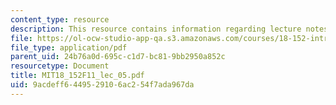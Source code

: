 ```yaml
---
content_type: resource
description: This resource contains information regarding lecture notes.
file: https://ol-ocw-studio-app-qa.s3.amazonaws.com/courses/18-152-introduction-to-partial-differential-equations-fall-2011/9acdeff6449529106ac254f7ada967da_MIT18_152F11_lec_05.pdf
file_type: application/pdf
parent_uid: 24b76a0d-695c-c1d7-bc81-9bb2950a852c
resourcetype: Document
title: MIT18_152F11_lec_05.pdf
uid: 9acdeff6-4495-2910-6ac2-54f7ada967da
---
```

